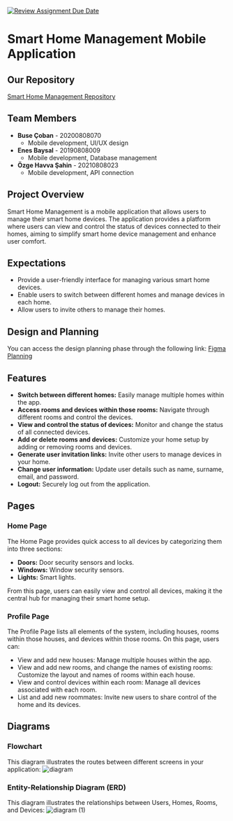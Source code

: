 [![Review Assignment Due Date](https://classroom.github.com/assets/deadline-readme-button-24ddc0f5d75046c5622901739e7c5dd533143b0c8e959d652212380cedb1ea36.svg)](https://classroom.github.com/a/FbxDndiU)

# Smart Home Management Mobile Application

## Our Repository
[Smart Home Management Repository](https://github.com/akdenizcse/cse-234-term-project-cse234_smarthomemanagement)

## Team Members
- **Buse Çoban** - 20200808070
  - Mobile development, UI/UX design
- **Enes Baysal** - 20190808009
  - Mobile development, Database management
- **Özge Havva Şahin** - 20210808023
  - Mobile development, API connection

## Project Overview
Smart Home Management is a mobile application that allows users to manage their smart home devices. The application provides a platform where users can view and control the status of devices connected to their homes, aiming to simplify smart home device management and enhance user comfort.

## Expectations
- Provide a user-friendly interface for managing various smart home devices.
- Enable users to switch between different homes and manage devices in each home.
- Allow users to invite others to manage their homes.

## Design and Planning
You can access the design planning phase through the following link: [Figma Planning](https://www.figma.com/design/trEBqVaxXNc1ApG1dXoVbg/%C3%B6zge?node-id=1-2&t=43IhspfhQyZsmR0Q-0)

## Features
- **Switch between different homes:** Easily manage multiple homes within the app.
- **Access rooms and devices within those rooms:** Navigate through different rooms and control the devices.
- **View and control the status of devices:** Monitor and change the status of all connected devices.
- **Add or delete rooms and devices:** Customize your home setup by adding or removing rooms and devices.
- **Generate user invitation links:** Invite other users to manage devices in your home.
- **Change user information:** Update user details such as name, surname, email, and password.
- **Logout:** Securely log out from the application.

## Pages

### Home Page
The Home Page provides quick access to all devices by categorizing them into three sections:
- **Doors:** Door security sensors and locks.
- **Windows:** Window security sensors.
- **Lights:** Smart lights.

From this page, users can easily view and control all devices, making it the central hub for managing their smart home setup.

### Profile Page
The Profile Page lists all elements of the system, including houses, rooms within those houses, and devices within those rooms. On this page, users can:
- View and add new houses: Manage multiple houses within the app.
- View and add new rooms, and change the names of existing rooms: Customize the layout and names of rooms within each house.
- View and control devices within each room: Manage all devices associated with each room.
- List and add new roommates: Invite new users to share control of the home and its devices.

## Diagrams

### Flowchart
This diagram illustrates the routes between different screens in your application:
![diagram](https://github.com/akdenizcse/cse-234-term-project-cse234_smarthomemanagement/assets/73944611/64e83895-2f27-4de7-add1-3887a6c45a44)


### Entity-Relationship Diagram (ERD)
This diagram illustrates the relationships between Users, Homes, Rooms, and Devices:
![diagram (1)](https://github.com/akdenizcse/cse-234-term-project-cse234_smarthomemanagement/assets/73944611/71513ada-014e-4af4-9aa6-cb37de170599)
